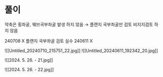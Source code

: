 # 풀이
약축은 횡좌굴, 웨브국부좌굴 발생 하지 않음 → 플랜지 국부좌굴만 검토
비지지검토 하지 않음

240708 X 플랜지 국부좌굴 검토 실수
240611 X 


![[Untitled_20240710_215751_22.jpg]]
![[Untitled_20240611_192342_20.jpg]]


![[2024. 5. 26. - 21.jpg]]

![[2024. 5. 26. - 22.jpg]]